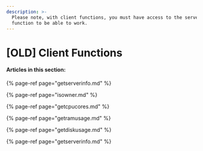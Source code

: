 ```yaml
---
description: >-
  Please note, with client functions, you must have access to the server for the
  function to be able to work.
---
```


# \[OLD\] Client Functions

#### Articles in this section:

{% page-ref page="getserverinfo.md" %}

{% page-ref page="isowner.md" %}

{% page-ref page="getcpucores.md" %}

{% page-ref page="getramusage.md" %}

{% page-ref page="getdiskusage.md" %}

{% page-ref page="getserverinfo.md" %}



